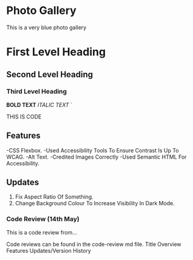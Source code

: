# Photo Gallery
This is a very blue photo gallery
# First Level Heading
## Second Level Heading
### Third Level Heading
**BOLD TEXT**
*ITALIC TEXT*
`<P>THIS IS CODE</P>


## Features
-CSS Flexbox.
-Used Accessibility Tools To Ensure Contrast Is Up To WCAG.
-Alt Text.
-Credited Images Correctly
-Used Semantic HTML For Accessibility.

## Updates
1. Fix Aspect Ratio Of Something.
2. Change Background Colour To Increase Visibility In Dark Mode.

### Code Review (14th May)
This is a code review from...

Code reviews can be found in the code-review md file.
Title
Overview
Features
Updates/Version History